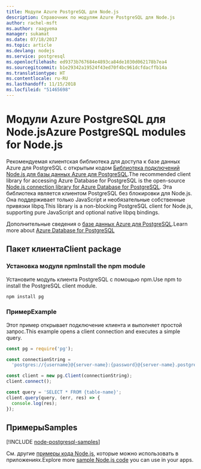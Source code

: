 ```yaml
---
title: Модули Azure PostgreSQL для Node.js
description: Справочник по модулям Azure PostgreSQL для Node.js
author: rachel-msft
ms.author: raagyema
manager: sukamat
ms.date: 07/18/2017
ms.topic: article
ms.devlang: nodejs
ms.service: postgresql
ms.openlocfilehash: ed9373b767684e4893ca84de1030d062178b7ea4
ms.sourcegitcommit: b1e29342a19524f43ed70f4bc961dcfdacffb14a
ms.translationtype: HT
ms.contentlocale: ru-RU
ms.lasthandoff: 11/15/2018
ms.locfileid: "51465698"
---
```

# <a name="azure-postgresql-modules-for-nodejs"></a><span data-ttu-id="c18d7-103">Модули Azure PostgreSQL для Node.js</span><span class="sxs-lookup"><span data-stu-id="c18d7-103">Azure PostgreSQL modules for Node.js</span></span>

<span data-ttu-id="c18d7-104">Рекомендуемая клиентская библиотека для доступа к базе данных Azure для PostgreSQL с открытым кодом [Библиотека подключений Node.js для базы данных Azure для PostgreSQL](https://www.npmjs.com/package/pg).</span><span class="sxs-lookup"><span data-stu-id="c18d7-104">The recommended client library for accessing Azure Database for PostgreSQL is the open-source [Node.js connection library for Azure Database for PostgreSQL](https://www.npmjs.com/package/pg).</span></span> <span data-ttu-id="c18d7-105">Эта библиотека является клиентом PostgreSQL без блокировки для Node.js. Она поддерживает только JavaScript и необязательные собственные привязки libpq.</span><span class="sxs-lookup"><span data-stu-id="c18d7-105">This library is a non-blocking PostgreSQL client for Node.js, supporting pure JavaScript and optional native libpq bindings.</span></span>

<span data-ttu-id="c18d7-106">Дополнительные сведения о [базе данных Azure для PostgreSQL](https://docs.microsoft.com/azure/postgresql/).</span><span class="sxs-lookup"><span data-stu-id="c18d7-106">Learn more about [Azure Database for PostgreSQL](https://docs.microsoft.com/azure/postgresql/)</span></span>

## <a name="client-package"></a><span data-ttu-id="c18d7-107">Пакет клиента</span><span class="sxs-lookup"><span data-stu-id="c18d7-107">Client package</span></span>

### <a name="install-the-npm-module"></a><span data-ttu-id="c18d7-108">Установка модуля npm</span><span class="sxs-lookup"><span data-stu-id="c18d7-108">Install the npm module</span></span>

<span data-ttu-id="c18d7-109">Установите модуль клиента PostgreSQL с помощью npm.</span><span class="sxs-lookup"><span data-stu-id="c18d7-109">Use npm to install the PostgreSQL client module.</span></span>

```bash
npm install pg
```   

### <a name="example"></a><span data-ttu-id="c18d7-110">Пример</span><span class="sxs-lookup"><span data-stu-id="c18d7-110">Example</span></span>

<span data-ttu-id="c18d7-111">Этот пример открывает подключение клиента и выполняет простой запрос.</span><span class="sxs-lookup"><span data-stu-id="c18d7-111">This example opens a client connection and executes a simple query.</span></span>

```javascript
const pg = require('pg');

const connectionString =
  'postgres://{username}@{server-name}:{password}@{server-name}.postgres.database.azure.com:5432/{database-name}?ssl=true';

const client = new pg.Client(connectionString);
client.connect();

const query = 'SELECT * FROM {table-name}';
client.query(query, (err, res) => {
  console.log(res);
});
```

## <a name="samples"></a><span data-ttu-id="c18d7-112">Примеры</span><span class="sxs-lookup"><span data-stu-id="c18d7-112">Samples</span></span>

[!INCLUDE [node-postgresql-samples](../docs-ref-conceptual/includes/postgresql-samples.md)]

<span data-ttu-id="c18d7-113">См. другие [примеры кода Node.js](https://azure.microsoft.com/resources/samples/?platform=nodejs), которые можно использовать в приложениях.</span><span class="sxs-lookup"><span data-stu-id="c18d7-113">Explore more [sample Node.js code](https://azure.microsoft.com/resources/samples/?platform=nodejs) you can use in your apps.</span></span>
